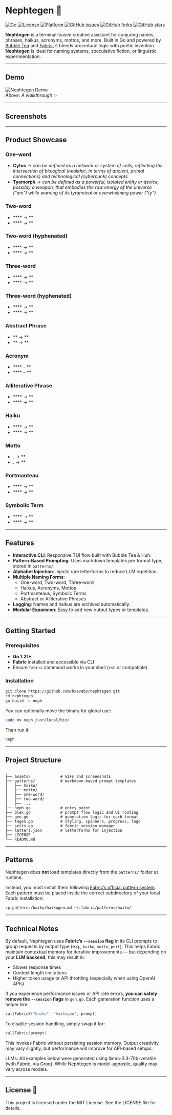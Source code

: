 # Nephtegen 🔮

[![Go](https://img.shields.io/badge/Go-1.21%2B-blue?style=flat-square)](https://go.dev/)
[![License](https://img.shields.io/badge/License-MIT-green?style=flat-square)](LICENSE)
[![Platform](https://img.shields.io/badge/Platform-Terminal-lightgrey?style=flat-square)](#)
[![GitHub issues](https://img.shields.io/github/issues/bxavaby/mdice?style=flat-square)](https://github.com/bxavaby/mdice/issues)
[![GitHub forks](https://img.shields.io/github/forks/bxavaby/mdice?style=flat-square)](https://github.com/bxavaby/mdice/network)
[![GitHub stars](https://img.shields.io/github/stars/bxavaby/mdice?style=flat-square)](https://github.com/bxavaby/mdice/stargazers)

**Nephtegen** is a terminal-based creative assistant for conjuring names, phrases, haikus, acronyms, mottos, and more. Built in Go and powered by [Bubble Tea](https://github.com/charmbracelet/bubbletea) and [Fabric](https://github.com/danielmiessler/fabric), it blends procedural logic with poetic invention. **Nephtegen** is ideal for naming systems, speculative fiction, or linguistic experimentation.

---

## **Demo**
![Nephtegen Demo](assets/neph.gif)  
*Above: A walkthrough ✨*

---

## **Screenshots**

---

## Product Showcase

### One-word
- **Cytos** -> *can be defined as a network or system of cells, reflecting the intersection of biological (neolithic, in terms of ancient, primal connections) and technological (cyberpunk) concepts*
- **Tyomorph** -> *can be defined as a powerful, isolated entity or device, possibly a weapon, that embodies the raw energy of the universe ("om") while warning of its tyrannical or overwhelming power ("ty")*

### Two-word
- **** -> **
- **** -> **

### Two-word (hyphenated)
- **** -> **
- **** -> **

### Three-word
- **** -> **
- **** -> **

### Three-word (hyphenated)
- **** -> **
- **** -> **

### Abstract Phrase
- ** -> **
- ** -> **

### Acronym
- **** - **
- **** – **

### Alliterative Phrase
- **** -> **
- **** -> **

### Haiku
- **** -> **
- **** -> **

### Motto
- *.* -> **
- *.* -> **

### Portmanteau
- **** -> **
- **** -> **

### Symbolic Term
- **** -> **
- **** -> **

---

## Features

- **Interactive CLI**: Responsive TUI flow built with Bubble Tea & Huh.
- **Pattern-Based Prompting**: Uses markdown templates per format type, stored in `patterns/`.
- **Alphabet Injection**: Injects rare letterforms to reduce LLM repetition.
- **Multiple Naming Forms**:
  - One-word, Two-word, Three-word
  - Haikus, Acronyms, Mottos
  - Portmanteaus, Symbolic Terms
  - Abstract or Alliterative Phrases
- **Logging**: Names and haikus are archived automatically.
- **Modular Expansion**: Easy to add new output types or templates.

---

## Getting Started

### Prerequisites
- **Go 1.21+**
- **Fabric** installed and accessible via CLI
- Ensure `fabric` command works in your shell (`zsh` or compatible)

### Installation
```bash
git clone https://github.com/bxavaby/nephtegen.git
cd nephtegen
go build -o neph
```

You can optionally move the binary for global use:
```bash
sudo mv neph /usr/local/bin/
```

Then run it:
```bash
neph
```

---

## Project Structure

```plaintext
.
├── assets/             # GIFs and screenshots
├── patterns/           # markdown-based prompt templates
│   ├── haiku/
│   ├── motto/
│   ├── one-word/
│   ├── two-word/
│   ├── ...
├── neph.go             # entry point
├── plex.go             # prompt flow logic and UI routing
├── gen.go              # generation logic for each format
├── tagen.go            # styling, spinners, progress, logo
├── setts.go            # fabric session manager
├── letters.json        # letterforms for injection
├── LICENSE
└── README.md
```

---

## Patterns

Nephtegen does **not** load templates directly from the `patterns/` folder at runtime.

Instead, you must install them following [Fabric’s official pattern system](https://github.com/danielmiessler/fabric#custom-patterns). Each pattern must be placed inside the correct subdirectory of your local Fabric installation:

```bash
cp patterns/haiku/haikugen.md ~/.fabric/patterns/haiku/
```

---

## Technical Notes

By default, Nephtegen uses **Fabric’s `--session` flag** in its CLI prompts to group requests by output type (e.g., `haiku`, `motto`, `port`). This helps Fabric maintain contextual memory for iterative improvements — but depending on your **LLM backend**, this may result in:

- Slower response times
- Context length limitations
- Higher token usage or API throttling (especially when using OpenAI APIs)

If you experience performance issues or API rate errors, **you can safely remove the `--session` flags** in `gen.go`. Each generation function uses a helper like:
```go
callFabricX("haiku", "haikugen", prompt)
```

To disable session handling, simply swap it for:
```go
callFabric(prompt)
```

This invokes Fabric without persisting session memory. Output creativity may vary slightly, but performance will improve for API-based setups.

LLMs:
All examples below were generated using llama-3.3-70b-veratile (with Fabric, via Groq). While Nephtegen is model-agnostic, quality may vary across models.

---

## License 📜
This project is licensed under the MIT License. See the LICENSE file for details.

